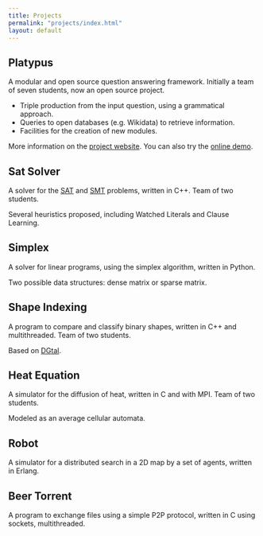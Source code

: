 ```yaml
---
title: Projects
permalink: "projects/index.html"
layout: default
---
```


## <a name="platypus"></a> Platypus <a id="git-ic" href="https://github.com/ProjetPP/"><i class="fa fa-github" style="font-size:0.5em;"></i></a>

A modular and open source question answering framework. Initially a team of seven
students, now an open source project.

* Triple production from the input question, using a grammatical approach.
* Queries to open databases (e.g. Wikidata) to retrieve information.
* Facilities for the creation of new modules.

More information on the [project website](http://projetpp.github.io). You can also
try the [online demo](http://askplatyp.us).


## Sat Solver <a id="git-ic" href="https://github.com/Ezibenroc/satsolver"><i class="fa fa-github" style="font-size:0.5em;"></i></a>

A solver for the [SAT](https://en.wikipedia.org/wiki/Boolean_satisfiability_problem)
and [SMT](https://en.wikipedia.org/wiki/Satisfiability_Modulo_Theories) problems,
written in C++. Team of two students.

Several heuristics proposed, including Watched Literals and Clause Learning.


## Simplex <a id="git-ic" href="https://github.com/Ezibenroc/simplex"><i class="fa fa-github" style="font-size:0.5em;"></i></a>

A solver for linear programs, using the simplex algorithm, written in Python.

Two possible data structures: dense matrix or sparse matrix.


## Shape Indexing <a id="git-ic" href="https://github.com/Ezibenroc/shape-indexing"><i class="fa fa-github" style="font-size:0.5em;"></i></a>

A program to compare and classify binary shapes, written in C++ and multithreaded.
Team of two students.

Based on [DGtal](http://dgtal.org).


## Heat Equation <a id="git-ic" href="https://github.com/yhamoudi/heatEquation"><i class="fa fa-github" style="font-size:0.5em;"></i></a>

A simulator for the diffusion of heat, written in C and with MPI. Team of two students.

Modeled as an average cellular automata.


## Robot <a id="git-ic" href="https://github.com/Ezibenroc/robot"><i class="fa fa-github" style="font-size:0.5em;"></i></a>

A simulator for a distributed search in a 2D map by a set of agents, written in Erlang.


## Beer Torrent <a id="git-ic" href="https://github.com/Ezibenroc/beertorrent"><i class="fa fa-github" style="font-size:0.5em;"></i></a>

A program to exchange files using a simple P2P protocol, written in C using sockets, multithreaded.
